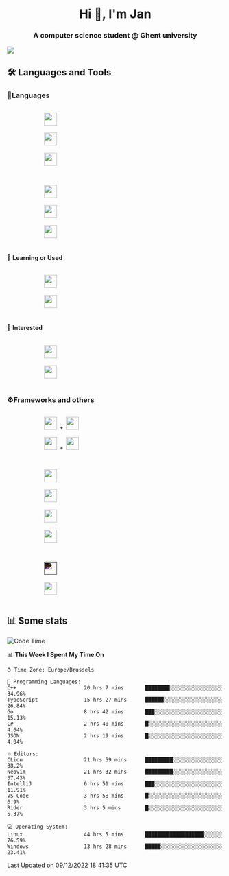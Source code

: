 <h1 align="center">Hi 👋, I'm Jan</h1>
<h3 align="center">A computer science student @ Ghent university</h3>

![](https://komarev.com/ghpvc/?username=NuttyShrimp&style=flat)

<h2>🛠️ Languages and Tools</h2>
<h3>💬Languages</h3>
<div>
    <p>
        <code>
            <img width='30px' src="https://cdn.jsdelivr.net/gh/devicons/devicon/icons/html5/html5-plain.svg">
        </code>
        <code>
            <img width='30px' src="https://cdn.jsdelivr.net/gh/devicons/devicon/icons/sass/sass-original.svg">
        </code>
        <code>
            <img width='30px' src="https://cdn.jsdelivr.net/gh/devicons/devicon/icons/javascript/javascript-plain.svg">
        </code>
    </p>
    <p>
        <code>
            <img width='30px' src="https://cdn.jsdelivr.net/gh/devicons/devicon/icons/typescript/typescript-plain.svg">
        </code>
        <code>
            <img width='30px' src="https://cdn.jsdelivr.net/gh/devicons/devicon/icons/lua/lua-plain-wordmark.svg">
        </code>
        <code>
            <img width='30px' src="https://cdn.jsdelivr.net/gh/devicons/devicon/icons/python/python-original.svg">
        </code>
    </p>
    <h4>🏫 Learning or Used</h4>
    <p>
        <code>
            <img width='30px' src="https://cdn.jsdelivr.net/gh/devicons/devicon/icons/go/go-original-wordmark.svg">
        </code>
        <code>
            <img width='30px' src="https://cdn.jsdelivr.net/gh/devicons/devicon/icons/java/java-original.svg">
        </code>
    </p>
    <h4>💭 Interested</h4>
    <p>
        <code>
            <img width='30px' src="https://cdn.jsdelivr.net/gh/devicons/devicon/icons/csharp/csharp-original.svg">
        </code>
        <code>
            <img width='30px' src="https://cdn.jsdelivr.net/gh/devicons/devicon/icons/rust/rust-plain.svg">
        </code>
    </p>
</div>
<h3>⚙️Frameworks and others</h3>
<div>
    <p>
        <code>
            <img width='30px' src="https://cdn.jsdelivr.net/gh/devicons/devicon/icons/react/react-original.svg"> + <img width='30px' src="https://cdn.jsdelivr.net/gh/devicons/devicon/icons/typescript/typescript-plain.svg">
        </code>
        <code>
            <img width='30px' src="https://cdn.jsdelivr.net/gh/devicons/devicon/icons/vuejs/vuejs-original.svg"> + <img width='30px' src="https://cdn.jsdelivr.net/gh/devicons/devicon/icons/typescript/typescript-plain.svg">
        </code>
    </p>
    <p>
        <code>
            <img width='30px' src="https://cdn.jsdelivr.net/gh/devicons/devicon/icons/nodejs/nodejs-plain.svg">
        </code>
        <code>
            <img width='30px' src="https://cdn.jsdelivr.net/gh/devicons/devicon/icons/mysql/mysql-original.svg">
        </code>
        <code>
            <img width='30px' src="https://cdn.jsdelivr.net/gh/devicons/devicon/icons/postgresql/postgresql-original.svg">
        </code>
        <code>
            <img width='30px' src="https://cdn.jsdelivr.net/gh/devicons/devicon/icons/docker/docker-original.svg">
        </code>
    </p>
        <code>
            <img width='30px' style='filter:invert(1)' src="https://simpleicons.org/icons/intellijidea.svg">
        </code>
        <code>
            <img width='30px' src="https://cdn.jsdelivr.net/gh/devicons/devicon/icons/vscode/vscode-original.svg">
        </code>
    <p>
</div>

<h2>📊 Some stats</h2>

<!--START_SECTION:waka-->
![Code Time](http://img.shields.io/badge/Code%20Time-2%2C200%20hrs%204%20mins-blue)

📊 **This Week I Spent My Time On** 

```text
⌚︎ Time Zone: Europe/Brussels

💬 Programming Languages: 
C++                      20 hrs 7 mins       ████████░░░░░░░░░░░░░░░░░   34.96% 
TypeScript               15 hrs 27 mins      ██████░░░░░░░░░░░░░░░░░░░   26.84% 
Go                       8 hrs 42 mins       ███░░░░░░░░░░░░░░░░░░░░░░   15.13% 
C#                       2 hrs 40 mins       █░░░░░░░░░░░░░░░░░░░░░░░░   4.64% 
JSON                     2 hrs 19 mins       █░░░░░░░░░░░░░░░░░░░░░░░░   4.04%

🔥 Editors: 
CLion                    21 hrs 59 mins      █████████░░░░░░░░░░░░░░░░   38.2% 
Neovim                   21 hrs 32 mins      █████████░░░░░░░░░░░░░░░░   37.43% 
IntelliJ                 6 hrs 51 mins       ███░░░░░░░░░░░░░░░░░░░░░░   11.91% 
VS Code                  3 hrs 58 mins       █░░░░░░░░░░░░░░░░░░░░░░░░   6.9% 
Rider                    3 hrs 5 mins        █░░░░░░░░░░░░░░░░░░░░░░░░   5.37%

💻 Operating System: 
Linux                    44 hrs 5 mins       ███████████████████░░░░░░   76.59% 
Windows                  13 hrs 28 mins      █████░░░░░░░░░░░░░░░░░░░░   23.41%

```


 Last Updated on 09/12/2022 18:41:35 UTC
<!--END_SECTION:waka-->